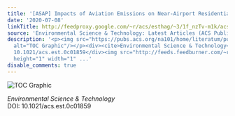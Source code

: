 ```yaml
---
title: '[ASAP] Impacts of Aviation Emissions on Near-Airport Residential Air Quality'
date: '2020-07-08'
linkTitle: http://feedproxy.google.com/~r/acs/esthag/~3/1f_nzTv-m1k/acs.est.0c01859
source: 'Environmental Science & Technology: Latest Articles (ACS Publications)'
description: '<p><img src="https://pubs.acs.org/na101/home/literatum/publisher/achs/journals/content/esthag/0/esthag.ahead-of-print/acs.est.0c01859/20200708/images/medium/es0c01859_0006.gif"
  alt="TOC Graphic"/></p><div><cite>Environmental Science & Technology</cite></div><div>DOI:
  10.1021/acs.est.0c01859</div><img src="http://feeds.feedburner.com/~r/acs/esthag/~4/1f_nzTv-m1k"
  height="1" width="1" ...'
disable_comments: true
---
```

<p><img src="https://pubs.acs.org/na101/home/literatum/publisher/achs/journals/content/esthag/0/esthag.ahead-of-print/acs.est.0c01859/20200708/images/medium/es0c01859_0006.gif" alt="TOC Graphic"/></p><div><cite>Environmental Science & Technology</cite></div><div>DOI: 10.1021/acs.est.0c01859</div><img src="http://feeds.feedburner.com/~r/acs/esthag/~4/1f_nzTv-m1k" height="1" width="1" ...